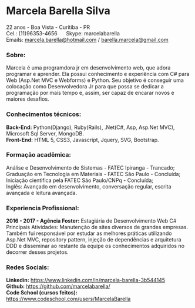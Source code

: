 # Marcela Barella Silva
22 anos - Boa Vista - Curitiba - PR</br>
Cel.: (11)96353-4656&nbsp;&nbsp;&nbsp;&nbsp;&nbsp;&nbsp;Skype: marcelabarella</br>
Emails: marcela.barella@hotmail.com / barella.marcela@gmail.com

### Sobre:
Marcela é uma programdora jr em desenvolvimento web, que adora programar e aprender. 
Ela possui conhecimento e experiência com C# para Web (Asp.Net MVC e Webforms) e Python.
Seu objetivo é conseguir uma colocação como Desenvolvedora Jr para que possa se dedicar a programação por mais tempo e, assim, ser capaz de encarar novos e maiores desafios.

### Conhecimentos técnicos:
**Back-End:** Python(Django), Ruby(Rails), .Net(C#, Asp, Asp.Net MVC), Microsoft Sql Server, MongoDB.</br>
**Front-End:** HTML 5, CSS3, Javascript, Jquery, SVG, Bootstrap.</br>

### Formação acadêmica:
Análise e Desenvolvimento de Sistemas - FATEC Ipiranga - Trancado;</br>
Graduação em Tecnologia em Materiais - FATEC São Paulo - Concluída;</br>
Iniciação cientifica pela FATEC São Paulo/CNPq - Concluída;</br>
Inglês: Avançado em desenvolvimento, conversação regular, escrita avançada e leitura avançada.</br> 

### Experiencia Profissional:
**2016 - 2017 - Agência Foster:** Estagiária de Desenvolvimento Web C#</br>
Principais Atividades: Manutenção de sites diversos de grandes empresas. Também fui responsável por estudar as melhores práticas utilizando Asp.Net MVC, repository pattern, injeção de dependências e arquitetura DDD e disseminar ao restante da equipe os conhecimentos adquiridos no decorrer desses projetos.</br>

### Redes Sociais:
**Linkedin:** https://www.linkedin.com/in/marcela-barella-3b544145</br>
**Github:** https://github.com/marcelabarella/</br>
**Code School (cursos feitos):** https://www.codeschool.com/users/MarcelaBarella
